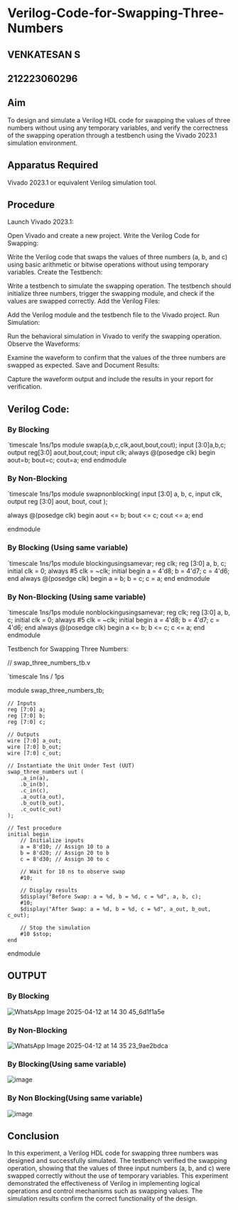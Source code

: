 # Verilog-Code-for-Swapping-Three-Numbers
## VENKATESAN S
## 212223060296
## Aim
To design and simulate a Verilog HDL code for swapping the values of three numbers without using any temporary variables, and verify the correctness of the swapping operation through a testbench using the Vivado 2023.1 simulation environment.

## Apparatus Required
Vivado 2023.1 or equivalent Verilog simulation tool.

## Procedure
Launch Vivado 2023.1:

Open Vivado and create a new project.
Write the Verilog Code for Swapping:

Write the Verilog code that swaps the values of three numbers (a, b, and c) using basic arithmetic or bitwise operations without using temporary variables.
Create the Testbench:

Write a testbench to simulate the swapping operation. The testbench should initialize three numbers, trigger the swapping module, and check if the values are swapped correctly.
Add the Verilog Files:

Add the Verilog module and the testbench file to the Vivado project.
Run Simulation:

Run the behavioral simulation in Vivado to verify the swapping operation.
Observe the Waveforms:

Examine the waveform to confirm that the values of the three numbers are swapped as expected.
Save and Document Results:

Capture the waveform output and include the results in your report for verification.

## Verilog Code:
### By Blocking 

`timescale 1ns/1ps
module swap(a,b,c,clk,aout,bout,cout);
input [3:0]a,b,c;
output reg[3:0] aout,bout,cout;
input clk;
always @(posedge clk)
begin
aout=b;
bout=c;
cout=a;
end
endmodule

### By Non-Blocking

`timescale 1ns/1ps
module swapnonblocking(
  input [3:0] a, b, c,
  input clk,
  output reg [3:0] aout, bout, cout
);

always @(posedge clk) begin
  aout <= b;
  bout <= c;
  cout <= a;
end

endmodule

### By Blocking (Using same variable)

`timescale 1ns/1ps
module blockingusingsamevar;
  reg clk;
  reg [3:0] a, b, c;
  initial clk = 0;
  always #5 clk = ~clk;
  initial begin
    a = 4'd8;
    b = 4'd7;
    c = 4'd6;
  end
  always @(posedge clk) begin
    a = b;
    b = c;
    c = a;
  end
endmodule

### By Non-Blocking (Using same variable)

`timescale 1ns/1ps
module nonblockingusingsamevar;
  reg clk;
  reg [3:0] a, b, c;
  initial clk = 0;
  always #5 clk = ~clk;
  initial begin
    a = 4'd8;
    b = 4'd7;
    c = 4'd6;
  end
  always @(posedge clk) begin
    a <= b;
    b <= c;
    c <= a;
  end
endmodule

Testbench for Swapping Three Numbers:

// swap_three_numbers_tb.v

`timescale 1ns / 1ps

module swap_three_numbers_tb;

    // Inputs
    reg [7:0] a;
    reg [7:0] b;
    reg [7:0] c;

    // Outputs
    wire [7:0] a_out;
    wire [7:0] b_out;
    wire [7:0] c_out;

    // Instantiate the Unit Under Test (UUT)
    swap_three_numbers uut (
        .a_in(a),
        .b_in(b),
        .c_in(c),
        .a_out(a_out),
        .b_out(b_out),
        .c_out(c_out)
    );

    // Test procedure
    initial begin
        // Initialize inputs
        a = 8'd10; // Assign 10 to a
        b = 8'd20; // Assign 20 to b
        c = 8'd30; // Assign 30 to c

        // Wait for 10 ns to observe swap
        #10;

        // Display results
        $display("Before Swap: a = %d, b = %d, c = %d", a, b, c);
        #10;
        $display("After Swap: a = %d, b = %d, c = %d", a_out, b_out, c_out);
        
        // Stop the simulation
        #10 $stop;
    end
endmodule

## OUTPUT
### By Blocking
![WhatsApp Image 2025-04-12 at 14 30 45_6d1f1a5e](https://github.com/user-attachments/assets/b67c3850-404d-48aa-9f7f-eda50588f104)
### By Non-Blocking
![WhatsApp Image 2025-04-12 at 14 35 23_9ae2bdca](https://github.com/user-attachments/assets/49476a88-3245-431b-ba8d-101f2e28e644)

### By Blocking(Using same variable)
![image](https://github.com/user-attachments/assets/c008a671-b5ca-4b4a-bf5d-1aae4f1a171f)

### By Non Blocking(Using same variable)
![image](https://github.com/user-attachments/assets/43a42c60-dd2c-46cc-8bcb-cbab8f0887d8)

## Conclusion
In this experiment, a Verilog HDL code for swapping three numbers was designed and successfully simulated. The testbench verified the swapping operation, showing that the values of three input numbers (a, b, and c) were swapped correctly without the use of temporary variables. This experiment demonstrated the effectiveness of Verilog in implementing logical operations and control mechanisms such as swapping values. The simulation results confirm the correct functionality of the design.
